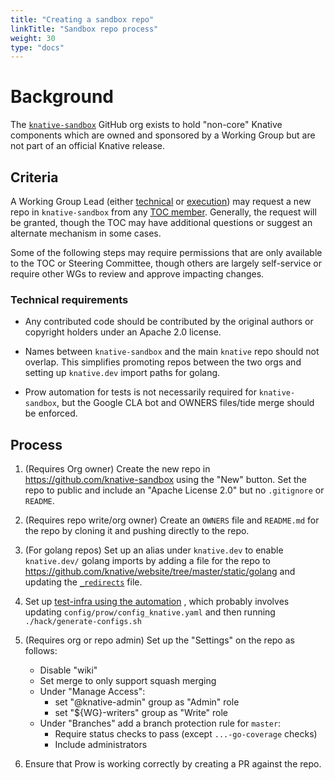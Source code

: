 ```yaml
---
title: "Creating a sandbox repo"
linkTitle: "Sandbox repo process"
weight: 30
type: "docs"
---
```


# Background

The [`knative-sandbox`](https://github.com/knative-sandbox) GitHub org exists to
hold "non-core" Knative components which are owned and sponsored by a Working
Group but are not part of an official Knative release.

## Criteria

A Working Group Lead (either
[technical](../ROLES.md#working-group-technical-lead) or
[execution](../ROLES.md#working-group-execution-lead)) may request a new repo in
`knative-sandbox` from any [TOC member](../TECH-OVERSIGHT-COMMITTEE.md).
Generally, the request will be granted, though the TOC may have additional
questions or suggest an alternate mechanism in some cases.

Some of the following steps may require permissions that are only available to
the TOC or Steering Committee, though others are largely self-service or require
other WGs to review and approve impacting changes.

### Technical requirements

- Any contributed code should be contributed by the original authors or
  copyright holders under an Apache 2.0 license.

- Names between `knative-sandbox` and the main `knative` repo should not
  overlap. This simplifies promoting repos between the two orgs and setting up
  `knative.dev` import paths for golang.

- Prow automation for tests is not necessarily required for `knative-sandbox`,
  but the Google CLA bot and OWNERS files/tide merge should be enforced.

## Process

1. (Requires Org owner) Create the new repo in
   https://github.com/knative-sandbox using the "New" button. Set the repo to
   public and include an "Apache License 2.0" but no `.gitignore` or `README`.

1. (Requires repo write/org owner) Create an `OWNERS` file and `README.md` for
   the repo by cloning it and pushing directly to the repo.

1. (For golang repos) Set up an alias under `knative.dev` to enable
   `knative.dev/` golang imports by adding a file for the repo to
   https://github.com/knative/website/tree/master/static/golang and updating the
   [`_redirects`](https://github.com/knative/website/blob/master/static/_redirects)
   file.

1. Set up
   [test-infra using the automation](https://github.com/knative/test-infra/blob/master/guides/prow_setup.md#setting-up-prow-for-a-new-repo-reviewers-assignment-and-auto-merge)
   , which probably involves updating `config/prow/config_knative.yaml` and then
   running `./hack/generate-configs.sh`

1. (Requires org or repo admin) Set up the "Settings" on the repo as follows:

   - Disable "wiki"
   - Set merge to only support squash merging
   - Under "Manage Access":
     - set "@knative-admin" group as "Admin" role
     - set "\${WG}-writers" group as "Write" role
   - Under "Branches" add a branch protection rule for `master`:
     - Require status checks to pass (except `...-go-coverage` checks)
     - Include administrators

1. Ensure that Prow is working correctly by creating a PR against the repo.
